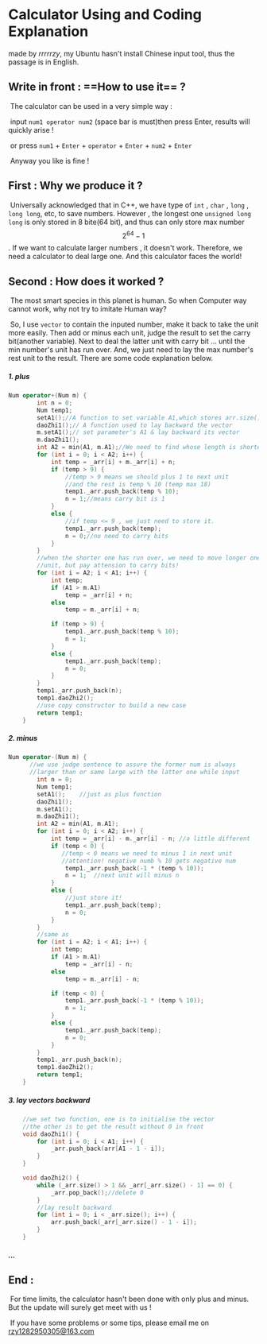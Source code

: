 # Calculator Using and Coding Explanation

made by *rrrrrzy*, my Ubuntu hasn't install Chinese input tool, thus the passage is in English. 

## Write in front : ==How to use it== ?

​	The calculator can be used in a very simple way : 

​		input `num1 operator num2` (space bar is must)then press Enter, results will quickly arise ! 

​		or press `num1` + `Enter` + `operator` + `Enter` + `num2` + `Enter`

​		Anyway you like is fine !

## 	First : Why we produce it ?

​		Universally acknowledged that in C++, we have type of `int` , `char` , `long` , `long long`, etc, to save numbers. However , the longest one `unsigned long long` is only stored in 8 bite(64 bit), and thus can only store max number $$2^{64}-1$$ . If we want to calculate larger numbers , it doesn't work. Therefore, we need a calculator to deal large one. And this calculator faces the world!

##  	Second : How does it worked ?

​		The most smart species in this planet is human. So when Computer way cannot work, why not try to imitate Human way? 

​		So, I use `vector` to contain the inputed number, make it back to take the unit more easily. Then add or minus each unit, judge the result to set the carry bit(another variable). Next to deal the latter unit with carry bit ... until the min number's unit has run over. And, we just need to lay the max number's rest unit to the result. There are some code explanation below.

##### 1. plus

```c++
Num operator+(Num m) {
		int n = 0;
		Num temp1;
		setA1();//A function to set variable A1,which stores arr.size()
		daoZhi1();// A function used to lay backward the vector
		m.setA1();// set parameter's A1 & lay backward its vector
		m.daoZhi1();
		int A2 = min(A1, m.A1);//We need to find whose length is shorter
		for (int i = 0; i < A2; i++) {
			int temp = _arr[i] + m._arr[i] + n;
			if (temp > 9) {
                //temp > 9 means we should plus 1 to next unit
                //and the rest is temp % 10 (temp max 18)
				temp1._arr.push_back(temp % 10); 
				n = 1;//means carry bit is 1
			}
			else {
                //if temp <= 9 , we just need to store it.
				temp1._arr.push_back(temp);
				n = 0;//no need to carry bits
			}
		}
    	//when the shorter one has run over, we need to move longer one's rest
    	//unit, but pay attension to carry bits!
		for (int i = A2; i < A1; i++) {
			int temp;
			if (A1 > m.A1)
				temp = _arr[i] + n;
			else
				temp = m._arr[i] + n;

			if (temp > 9) {
				temp1._arr.push_back(temp % 10);
				n = 1;
			}
			else {
				temp1._arr.push_back(temp);
				n = 0;
			}
		}
		temp1._arr.push_back(n);
		temp1.daoZhi2();
    	//use copy constructor to build a new case
		return temp1;
	}
```

##### 2. minus

```c++
Num operator-(Num m) {
      //we use judge sentence to assure the former num is always
      //larger than or same large with the latter one while input
		int n = 0;
		Num temp1;
		setA1();	//just as plus function
		daoZhi1();
		m.setA1();
		m.daoZhi1();
		int A2 = min(A1, m.A1);
		for (int i = 0; i < A2; i++) {
			int temp = _arr[i] - m._arr[i] - n;	//a little different
			if (temp < 0) {
               //temp < 0 means we need to minus 1 in next unit
               //attention! negative numb % 10 gets negative num
				temp1._arr.push_back(-1 * (temp % 10));
				n = 1;	//next unit will minus n
			}
			else {
                //just store it!
				temp1._arr.push_back(temp);
				n = 0;
			}
		}
    	//same as
		for (int i = A2; i < A1; i++) {
			int temp;
			if (A1 > m.A1)
				temp = _arr[i] - n;
			else
				temp = m._arr[i] - n;

			if (temp < 0) {
				temp1._arr.push_back(-1 * (temp % 10));
				n = 1;
			}
			else {
				temp1._arr.push_back(temp);
				n = 0;
			}
		}
		temp1._arr.push_back(n);
		temp1.daoZhi2();
		return temp1;
	}
```

##### 3. lay vectors backward

```c++
	//we set two function, one is to initialise the vector
	//the other is to get the result without 0 in front
	void daoZhi1() {
		for (int i = 0; i < A1; i++) {
			_arr.push_back(arr[A1 - 1 - i]);
		}
	}

	void daoZhi2() {
		while (_arr.size() > 1 && _arr[_arr.size() - 1] == 0) {
			_arr.pop_back();//delete 0
		}
        //lay result backward
		for (int i = 0; i < _arr.size(); i++) {
			arr.push_back(_arr[_arr.size() - 1 - i]);
		}
	}
```

##### ...

## End : 

​	For time limits, the calculator hasn't been done with only plus and minus. But the update will surely get meet with us ! 

​	If you have some problems or some tips, please email me on rzy1282950305@163.com 